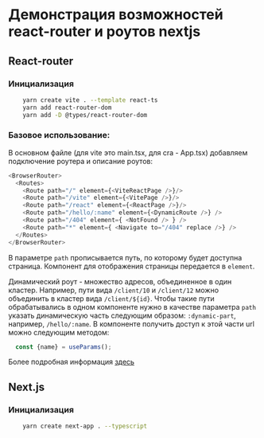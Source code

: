 # Демонстрация возможностей react-router и роутов nextjs

## React-router 
### Инициализация
```bash
    yarn create vite . --template react-ts
    yarn add react-router-dom
    yarn add -D @types/react-router-dom
```

### Базовое использование:
В основном файле (для vite это main.tsx, для cra - App.tsx) добавляем подключение роутера и описание роутов:
```js
<BrowserRouter>
  <Routes>
    <Route path="/" element={<ViteReactPage />}/>
    <Route path="/vite" element={<VitePage />}/>
    <Route path="/react" element={<ReactPage />}/>
    <Route path="/hello/:name" element={<DynamicRoute />} />
    <Route path="/404" element={ <NotFound /> } />
    <Route path="*" element={ <Navigate to="/404" replace />} />
  </Routes>
</BrowserRouter>
```
В параметре `path` прописывается путь, по которому будет доступна страница.
Компонент для отображения страницы передается в `element`.

Динамический роут - множество адресов, объединенное в один кластер. Например, пути вида `/client/10` и `/client/12` можно объединить в кластер вида `/client/${id}`.
Чтобы такие пути обрабатывались в одном компоненте нужно в качестве параметра `path` указать динамическую часть следующим образом: `:dynamic-part`, например, `/hello/:name`.
В компоненте получить доступ к этой части url можно следующим методом:
```js
  const {name} = useParams();
```

Более подробная информация [здесь](https://reactrouter.com/en/main/start/tutorial)


## Next.js
### Инициализация
```bash
    yarn create next-app . --typescript
```